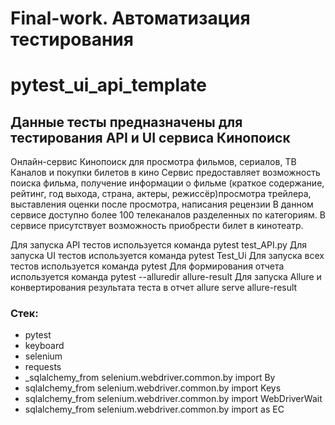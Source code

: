 # Final-work. Автоматизация тестирования 
# pytest_ui_api_template

## Данные тесты предназначены для тестирования API и UI сервиса Кинопоиск
Онлайн-сервис Кинопоиск для просмотра фильмов, сериалов, ТВ Каналов и покупки билетов в кино
Сервис предоставляет возможность поиска фильма, получение информации о фильме (краткое содержание, рейтинг, год выхода, страна, актеры, режиссёр)просмотра трейлера, выставления оценки после просмотра, написания рецензии
В данном сервисе доступно более 100 телеканалов разделенных по категориям.
В сервисе присутствует возможность приобрести билет в кинотеатр.

Для запуска API тестов используется команда  pytest test_API.py
Для запуска UI тестов используется команда pytest Test_Ui
Для запуска всех тестов используется команда pytest 
Для формирования отчета используется команда pytest --alluredir allure-result 
Для запуска Allure и конвертирования результата теста в отчет allure serve allure-result

### Стек:
- pytest
- keyboard
- selenium
- requests
- _sqlalchemy_from selenium.webdriver.common.by import By
- sqlalchemy_from selenium.webdriver.common.by import Keys
- sqlalchemy_from selenium.webdriver.common.by import WebDriverWait
- sqlalchemy_from selenium.webdriver.common.by import as EC


